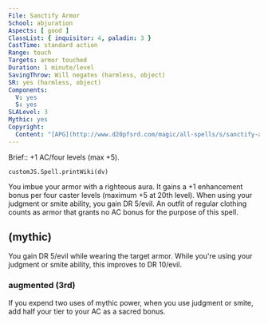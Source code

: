 ```yaml
---
File: Sanctify Armor
School: abjuration
Aspects: [ good ]
ClassList: { inquisitor: 4, paladin: 3 }
CastTime: standard action
Range: touch
Targets: armor touched
Duration: 1 minute/level
SavingThrow: Will negates (harmless, object)
SR: yes (harmless, object)
Components:
  V: yes
  S: yes
SLALevel: 3
Mythic: yes
Copyright:
  Content: "[APG](http://www.d20pfsrd.com/magic/all-spells/s/sanctify-armor)"
---
```

Brief:: +1 AC/four levels (max +5).

```dataviewjs
customJS.Spell.printWiki(dv)
```

You imbue your armor with a righteous aura. It gains a +1 enhancement bonus per four caster levels (maximum +5 at 20th level). When using your judgment or smite ability, you gain DR 5/evil.  An outfit of regular clothing counts as armor that grants no AC bonus for the purpose of this spell.


## (mythic)

You gain DR 5/evil while wearing the target armor. While you're using your judgment or smite ability, this improves to DR 10/evil.


### augmented (3rd)

If you expend two uses of mythic power, when you use judgment or smite, add half your tier to your AC as a sacred bonus.
